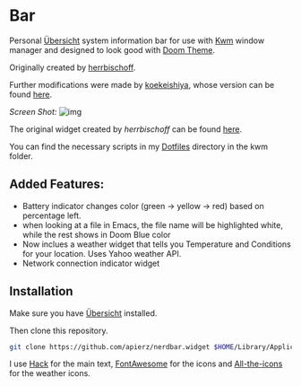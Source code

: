 # Bar

Personal [Übersicht](http://tracesof.net/uebersicht/) system information bar for use with [Kwm](https://github.com/koekeishiya/kwm) window manager and designed to look good with [Doom Theme](http://github.com/hlissner/emacs-doom-theme).

Originally created by [herrbischoff](https://github.com/herrbischoff).

Further modifications were made by [koekeishiya](https://github.com/koekeishiya), whose version can be found [here](https://github.com/koekeishiya/nerdbar.widget).

*Screen Shot:*
![img](https://github.com/apierz/nerdbar.widget/blob/master/screenshot.png?raw=true)


The original widget created by *herrbischoff* can be found [here](https://github.com/herrbischoff/nerdbar.widget).

You can find the necessary scripts in my [Dotfiles](http://github.com/apierz/dotfiles) directory in the kwm folder.

## Added Features:

* Battery indicator changes color (green -> yellow -> red) based on percentage left.
* when looking at a file in Emacs, the file name will be highlighted white, while the rest shows in Doom Blue color
* Now inclues a weather widget that tells you Temperature and Conditions for your location. Uses Yahoo weather API.
* Network connection indicator widget

## Installation

Make sure you have [Übersicht](http://tracesof.net/uebersicht/) installed.

Then clone this repository.

```bash
git clone https://github.com/apierz/nerdbar.widget $HOME/Library/Application\ Support/Übersicht/widgets/nerdbar.widget
```

I use [Hack](http://sourcefoundry.org/hack/) for the main text, [FontAwesome](http://fontawesome.io) for the icons and [All-the-icons](https://github.com/domtronn/all-the-icons.el) for the weather icons.
